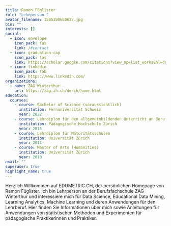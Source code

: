 ```yaml
---
title: Ramon Füglister
role: "Lehrperson "
avatar_filename: 1585300660637.jpg
bio: ""
interests: []
social:
  - icon: envelope
    icon_pack: fas
    link: /#contact
  - icon: graduation-cap
    icon_pack: fas
    link: https://scholar.google.com/citations?view_op=list_works&hl=de&hl=de&user=lLj3kJ4AAAAJ
  - icon: linkedin
    icon_pack: fab
    link: https://www.linkedin.com/
organizations:
  - name: ZAG Winterthur
    url: https://zag.zh.ch/de-ch/home.html
education:
  courses:
    - course: Bachelor of Science (voraussichtlich)
      institution: Fernuniversität Schweiz
      year: 2022
    - course: Lehrdiplom für den allgemeinbildenden Unterricht an Berufsfachschulen
      institution: Pädagogische Hochschule Zürich
      year: 2015
    - course: Lehrdiplom für Maturitätsschulen
      institution: Universität Zürich
      year: 2011
    - course: Master of Arts (Humanities)
      institution: Universität Zürich
      year: 2010
email: ""
superuser: true
highlight_name: true
---
```

Herzlich Willkommen auf EDUMETRIC.CH, der persönlichen Homepage von Ramon Füglister. Ich bin Lehrperson an der Berufsfachschule ZAG Winterthur und interessiere mich für Data Science, Educational Data Mining, Learning Analytics, Machine Learning und deren Anwendungen für den Lehrberuf. Hier finden Sie Informationen über mich sowie Anleitungen für Anwendungen von statistischen Methoden und Experimenten für pädagogische Praktikerinnen und Praktiker.